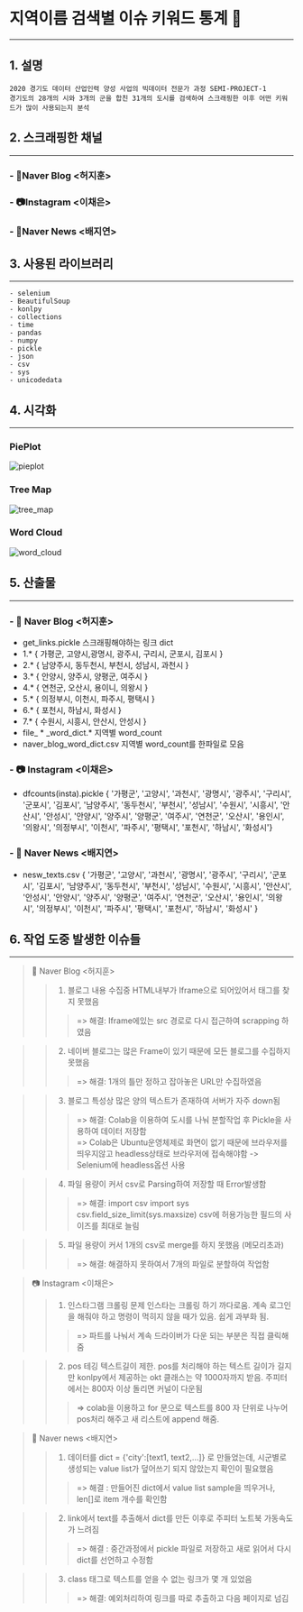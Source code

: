 지역이름 검색별 이슈 키워드 통계 :city_sunrise:
========================== 
---
## 1. 설명

```
2020 경기도 데이터 산업인력 양성 사업의 빅데이터 전문가 과정 SEMI-PROJECT-1
경기도의 28개의 시와 3개의 군을 합친 31개의 도시를 검색하여 스크래핑한 이후 어떤 키워드가 많이 사용되는지 분석
```

## 2. 스크래핑한 채널

---
### - :green_book:Naver Blog    <허지훈> 

### - :camera:Instagram      <이채은> 

### - :newspaper:Naver News   <배지연>



## 3. 사용된 라이브러리

---

```
- selenium
- BeautifulSoup 
- konlpy
- collections
- time
- pandas
- numpy
- pickle
- json
- csv
- sys
- unicodedata
```



## 4. 시각화 

---
### PiePlot
![pieplot](img/pieplot.png)


### Tree Map
![tree_map](img/tree_map.png)



### Word Cloud

![word_cloud](img/word_cloud.PNG)

## 5. 산출물

---
### - :green_book: Naver Blog    <허지훈> 
- get_links.pickle 스크래핑해야하는 링크 dict
- 1.* { 가평군, 고양시,광명시, 광주시, 구리시, 군포시, 김포시 }
- 2.* { 남양주시, 동두천시, 부천시, 성남시, 과천시 }
- 3.* { 안양시, 양주시, 양평군, 여주시 }
- 4.* { 연천군, 오산시, 용이니, 의왕시 }
- 5.* { 의정부시, 이천시, 파주시, 평택시 }
- 6.* { 포천시, 하남시, 화성시 }
- 7.* { 수원시, 시흥시, 안산시, 안성시 }
- file_ * _word_dict.* 지역별 word_count
- naver_blog_word_dict.csv  지역별 word_count를 한파일로 모음

### - :camera: Instagram      <이채은> 

- dfcounts(insta).pickle {  '가평군',  '고양시',  '과천시', '광명시',   '광주시',  '구리시',  '군포시', '김포시',  '남양주시', '동두천시', '부천시', '성남시',  '수원시',  '시흥시',  '안산시', '안성시',  '안양시',  '양주시',  '양평군', '여주시',  '연천군',  '오산시',  '용인시', '의왕시',  '의정부시', '이천시',  '파주시', '평택시',  '포천시',  '하남시',  '화성시'}

### - :newspaper: Naver News   <배지연>

- nesw_texts.csv {  '가평군',  '고양시',  '과천시', '광명시',   '광주시',  '구리시',  '군포시', '김포시',  '남양주시', '동두천시', '부천시', '성남시',  '수원시',  '시흥시',  '안산시', '안성시',  '안양시',  '양주시',  '양평군', '여주시',  '연천군',  '오산시',  '용인시', '의왕시',  '의정부시', '이천시',  '파주시', '평택시',  '포천시',  '하남시',  '화성시' }



## 6. 작업 도중 발생한 이슈들

---
>:green_book: Naver Blog    <허지훈> 
>>1. 블로그 내용 수집중 HTML내부가 Iframe으로 되어있어서 태그를 찾지 못했음
>>>=> 해결: Iframe에있는 src 경로로 다시 접근하여 scrapping 하였음   

>>2. 네이버 블로그는 많은 Frame이 있기 때문에 모든 블로그를 수집하지 못했음
>>>=> 해결: 1개의 틀만 정하고 잡아놓은 URL만 수집하였음 

>>3. 블로그 특성상 많은 양의 텍스트가 존재하여 서버가 자주 down됨
>>>=> 해결: Colab을 이용하여 도시를 나눠 분할작업 후 Pickle을 사용하여 데이터 저장함  
>>>=> Colab은 Ubuntu운영체제로 화면이 없기 때문에 브라우저를 띄우지않고 headless상태로 브라우저에 접속해야함 -> Selenium에 headless옵션 사용

>>4. 파일 용량이 커서 csv로 Parsing하여 저장할 때 Error발생함
>>>=> 해결: import csv      import sys          csv.field_size_limit(sys.maxsize) csv에 허용가능한 필드의 사이즈를 최대로 늘림

>>5. 파일 용량이 커서 1개의 csv로 merge를 하지 못했음 (메모리초과)
>>>=> 해결: 해결하지 못하여서 7개의 파일로 분할하여 작업함



>  :camera: Instagram      <이채은>
>
> > 1. 인스타그램 크롤링 문제
> >    인스타는 크롤링 하기 까다로움. 계속 로그인을 해줘야 하고 명령이 먹히지 않을 때가 있음. 쉽게 과부화 됨.
> >
> > > => 파트를 나눠서 계속 드라이버가 다운 되는 부분은 직접 클릭해줌

> > 2. pos 테깅 텍스트길이 제한.
> >    pos를 처리해야 하는 텍스트 길이가 길지만 konlpy에서 제공하는 okt 클래스는 약 1000자까지 받음. 주피터에서는 800자 이상 돌리면 커널이 다운됨
> >
> > > =>   colab을 이용하고 for 문으로 텍스트를 800 자 단위로 나누어 pos처리 해주고 새 리스트에 append 해줌.



>:newspaper: Naver news      <배지연>
>
>>1. 데이터를 dict = {'city':[text1, text2,...]} 로 만들었는데, 시군별로  생성되는 value list가 덮어쓰기 되지 않았는지 확인이 필요했음
>>
>>>=> 해결 : 만들어진 dict에서 value list sample을 띄우거나, len[]로 item 개수를 확인함   

>>2. link에서 text를 추출해서 dict를 만든 이후로 주피터 노트북 가동속도가 느려짐
>>
>>>=> 해결 : 중간과정에서 pickle 파일로 저장하고 새로 읽어서 다시 dict를 선언하고 수정함 

>>3. class 태그로 텍스트를 얻을 수 없는 링크가 몇 개 있었음
>>
>>>=> 해결: 예외처리하여 링크를 따로 추출하고 다음 페이지로 넘김
